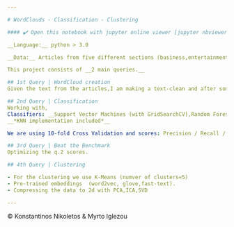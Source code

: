 ```yaml
---

# WordClouds - Classification - Clustering

#### ✔️ Open this notebook with jupyter online viewer [jupyter nbviewer](https://nbviewer.jupyter.org/github/Nikoletos-K/Article-Classification-Clustering/blob/master/Project.ipynb) ✔️

__Language:__ python > 3.0

__Data:__ Articles from five different sections (business,entertainment, politics, sport, tech) of an news site.

This project consists of __2 main queries.__ 

## 1st Query | WordCloud creation
Given the text from the articles,I am making a text-clean and after some wordclouds for each category.Most common words can be now deppicted.

## 2nd Query | Classification 
Working with,
Classifiers: __Support Vector Machines (with GridSearchCV),Random Forests,Naive Bayes,K-Nearest Neighbor__
__*KNN implementation included*__

We are using 10-fold Cross Validation and scores: Precision / Recall / F-Measure / Accuracy . Also depicting classifivation using ROC-plots

## 3rd Query | Beat the Benchmark
Optimizing the q.2 scores.

## 4th Query | Clustering

- For the clustering we use K-Means (numver of clusters=5)
- Pre-trained embeddings  (word2vec, glove,fast-text).
- Compressing the data to 2d with PCA,ICA,SVD

---
```


© Konstantinos Nikoletos & Myrto Iglezou
